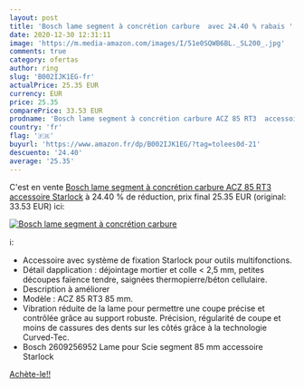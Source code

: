 ```yaml
---
layout: post
title: 'Bosch lame segment à concrétion carbure  avec 24.40 % rabais '
date: 2020-12-30 12:31:11
image: 'https://m.media-amazon.com/images/I/51e0SQWB6BL._SL200_.jpg'
comments: true
category: ofertas
author: ring
slug: 'B002IJK1EG-fr'
actualPrice: 25.35 EUR
currency: EUR
price: 25.35
comparePrice: 33.53 EUR
prodname: 'Bosch lame segment à concrétion carbure ACZ 85 RT3  accessoire Starlock'
country: 'fr'
flag: '🇫🇷'
buyurl: 'https://www.amazon.fr/dp/B002IJK1EG/?tag=tolees0d-21'
descuento: '24.40'
average: '25.35'
---
```


C'est en vente [Bosch lame segment à concrétion carbure ACZ 85 RT3  accessoire Starlock](https://www.amazon.fr/dp/B002IJK1EG/?tag=tolees0d-21)  à  24.40 % de réduction, prix final  25.35 EUR (original: 33.53 EUR) ici:

[![Bosch lame segment à concrétion carbure ](https://m.media-amazon.com/images/I/51e0SQWB6BL._SL200_.jpg)](https://www.amazon.fr/dp/B002IJK1EG/?tag=tolees0d-21)

ℹ️:

- Accessoire avec système de fixation Starlock pour outils multifonctions.
- Détail dapplication : déjointage mortier et colle < 2,5 mm, petites découpes faïence tendre, saignées thermopierre/béton cellulaire.
- Description à améliorer
- Modèle : ACZ 85 RT3 85 mm.
- Vibration réduite de la lame pour permettre une coupe précise et contrôlée grâce au support robuste. Précision, régularité de coupe et moins de cassures des dents sur les côtés grâce à la technologie Curved-Tec.
- Bosch 2609256952 Lame pour Scie segment 85 mm accessoire Starlock

[Achète-le!!](https://www.amazon.fr/dp/B002IJK1EG/?tag=tolees0d-21)
